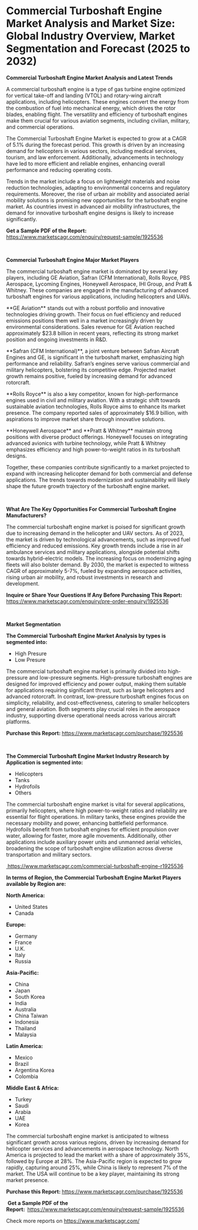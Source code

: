 <p><h1>Commercial Turboshaft Engine Market Analysis and Market Size: Global Industry Overview, Market Segmentation and Forecast (2025 to 2032)</h1></p><p><strong>Commercial Turboshaft Engine Market Analysis and Latest Trends</strong></p>
<p><p>A commercial turboshaft engine is a type of gas turbine engine optimized for vertical take-off and landing (VTOL) and rotary-wing aircraft applications, including helicopters. These engines convert the energy from the combustion of fuel into mechanical energy, which drives the rotor blades, enabling flight. The versatility and efficiency of turboshaft engines make them crucial for various aviation segments, including civilian, military, and commercial operations.</p><p>The Commercial Turboshaft Engine Market is expected to grow at a CAGR of 5.1% during the forecast period. This growth is driven by an increasing demand for helicopters in various sectors, including medical services, tourism, and law enforcement. Additionally, advancements in technology have led to more efficient and reliable engines, enhancing overall performance and reducing operating costs. </p><p>Trends in the market include a focus on lightweight materials and noise reduction technologies, adapting to environmental concerns and regulatory requirements. Moreover, the rise of urban air mobility and associated aerial mobility solutions is promising new opportunities for the turboshaft engine market. As countries invest in advanced air mobility infrastructures, the demand for innovative turboshaft engine designs is likely to increase significantly.</p></p>
<p><strong>Get a Sample PDF of the Report:&nbsp;</strong> <a href="https://www.marketscagr.com/enquiry/request-sample/1925536?utm_campaign=3215&utm_medium=2&utm_source=Github&utm_content=ia&utm_term=28032025&utm_id=commercial-turboshaft-engine">https://www.marketscagr.com/enquiry/request-sample/1925536</a></p>
<p>&nbsp;</p>
<p><strong>Commercial Turboshaft Engine Major Market Players</strong></p>
<p><p>The commercial turboshaft engine market is dominated by several key players, including GE Aviation, Safran (CFM International), Rolls Royce, PBS Aerospace, Lycoming Engines, Honeywell Aerospace, IHI Group, and Pratt & Whitney. These companies are engaged in the manufacturing of advanced turboshaft engines for various applications, including helicopters and UAVs.</p><p>**GE Aviation** stands out with a robust portfolio and innovative technologies driving growth. Their focus on fuel efficiency and reduced emissions positions them well in a market increasingly driven by environmental considerations. Sales revenue for GE Aviation reached approximately $23.8 billion in recent years, reflecting its strong market position and ongoing investments in R&D.</p><p>**Safran (CFM International)**, a joint venture between Safran Aircraft Engines and GE, is significant in the turboshaft market, emphasizing high performance and reliability. Safran’s engines serve various commercial and military helicopters, bolstering its competitive edge. Projected market growth remains positive, fueled by increasing demand for advanced rotorcraft.</p><p>**Rolls Royce** is also a key competitor, known for high-performance engines used in civil and military aviation. With a strategic shift towards sustainable aviation technologies, Rolls Royce aims to enhance its market presence. The company reported sales of approximately $16.9 billion, with aspirations to improve market share through innovative solutions.</p><p>**Honeywell Aerospace** and **Pratt & Whitney** maintain strong positions with diverse product offerings. Honeywell focuses on integrating advanced avionics with turbine technology, while Pratt & Whitney emphasizes efficiency and high power-to-weight ratios in its turboshaft designs. </p><p>Together, these companies contribute significantly to a market projected to expand with increasing helicopter demand for both commercial and defense applications. The trends towards modernization and sustainability will likely shape the future growth trajectory of the turboshaft engine market.</p></p>
<p>&nbsp;</p>
<p><strong>What Are The Key Opportunities For Commercial Turboshaft Engine Manufacturers?</strong></p>
<p><p>The commercial turboshaft engine market is poised for significant growth due to increasing demand in the helicopter and UAV sectors. As of 2023, the market is driven by technological advancements, such as improved fuel efficiency and reduced emissions. Key growth trends include a rise in air ambulance services and military applications, alongside potential shifts towards hybrid-electric models. The increasing focus on modernizing aging fleets will also bolster demand. By 2030, the market is expected to witness CAGR of approximately 5-7%, fueled by expanding aerospace activities, rising urban air mobility, and robust investments in research and development.</p></p>
<p><strong>Inquire or Share Your Questions If Any Before Purchasing This Report:</strong> <a href="https://www.marketscagr.com/enquiry/pre-order-enquiry/1925536?utm_campaign=3215&utm_medium=2&utm_source=Github&utm_content=ia&utm_term=28032025&utm_id=commercial-turboshaft-engine">https://www.marketscagr.com/enquiry/pre-order-enquiry/1925536</a></p>
<p>&nbsp;</p>
<p><strong>Market Segmentation</strong></p>
<p><strong>The Commercial Turboshaft Engine Market Analysis by types is segmented into:</strong></p>
<p><ul><li>High Presure</li><li>Low Presure</li></ul></p>
<p><p>The commercial turboshaft engine market is primarily divided into high-pressure and low-pressure segments. High-pressure turboshaft engines are designed for improved efficiency and power output, making them suitable for applications requiring significant thrust, such as large helicopters and advanced rotorcraft. In contrast, low-pressure turboshaft engines focus on simplicity, reliability, and cost-effectiveness, catering to smaller helicopters and general aviation. Both segments play crucial roles in the aerospace industry, supporting diverse operational needs across various aircraft platforms.</p></p>
<p><strong>Purchase this Report:&nbsp;</strong><a href="https://www.marketscagr.com/purchase/1925536?utm_campaign=3215&utm_medium=2&utm_source=Github&utm_content=ia&utm_term=28032025&utm_id=commercial-turboshaft-engine">https://www.marketscagr.com/purchase/1925536</a></p>
<p>&nbsp;</p>
<p><strong>The Commercial Turboshaft Engine Market Industry Research by Application is segmented into:</strong></p>
<p><ul><li>Helicopters</li><li>Tanks</li><li>Hydrofoils</li><li>Others</li></ul></p>
<p><p>The commercial turboshaft engine market is vital for several applications, primarily helicopters, where high power-to-weight ratios and reliability are essential for flight operations. In military tanks, these engines provide the necessary mobility and power, enhancing battlefield performance. Hydrofoils benefit from turboshaft engines for efficient propulsion over water, allowing for faster, more agile movements. Additionally, other applications include auxiliary power units and unmanned aerial vehicles, broadening the scope of turboshaft engine utilization across diverse transportation and military sectors.</p></p>
<p><a href="https://www.marketscagr.com/commercial-turboshaft-engine-r1925536?utm_campaign=3215&utm_medium=2&utm_source=Github&utm_content=ia&utm_term=28032025&utm_id=commercial-turboshaft-engine">&nbsp;https://www.marketscagr.com/commercial-turboshaft-engine-r1925536</a></p>
<p><strong>In terms of Region, the Commercial Turboshaft Engine Market Players available by Region are:</strong></p>
<p>
    <p> <strong> North America: </strong>
        <ul>
            <li>United States</li>
            <li>Canada</li>
        </ul>
        </p> 
    <p> <strong> Europe: </strong>
        <ul>
            <li>Germany</li>
            <li>France</li>
            <li>U.K.</li>
            <li>Italy</li>
            <li>Russia</li>
        </ul>
        </p> 
    <p> <strong> Asia-Pacific: </strong>
        <ul>
            <li>China</li>
            <li>Japan</li>
            <li>South Korea</li>
            <li>India</li>
            <li>Australia</li>
            <li>China Taiwan</li>
            <li>Indonesia</li>
            <li>Thailand</li>
            <li>Malaysia</li>
        </ul>
        </p> 
    <p> <strong> Latin America: </strong>
        <ul>
            <li>Mexico</li>
            <li>Brazil</li>
            <li>Argentina Korea</li>
            <li>Colombia</li>
        </ul>
        </p> 
    <p> <strong> Middle East & Africa: </strong>
        <ul>
            <li>Turkey</li>
            <li>Saudi</li>
            <li>Arabia</li>
            <li>UAE</li>
            <li>Korea</li>
        </ul>
    </p>
    </p>
<p><p>The commercial turboshaft engine market is anticipated to witness significant growth across various regions, driven by increasing demand for helicopter services and advancements in aerospace technology. North America is projected to lead the market with a share of approximately 35%, followed by Europe at 28%. The Asia-Pacific region is expected to grow rapidly, capturing around 25%, while China is likely to represent 7% of the market. The USA will continue to be a key player, maintaining its strong market presence.</p></p>
<p><strong>Purchase this Report: </strong><a href="https://www.marketscagr.com/purchase/1925536?utm_campaign=3215&utm_medium=2&utm_source=Github&utm_content=ia&utm_term=28032025&utm_id=commercial-turboshaft-engine">https://www.marketscagr.com/purchase/1925536</a></p>
<p>&nbsp;<strong>Get a Sample PDF of the Report:&nbsp;&nbsp;</strong><a href="https://www.marketscagr.com/enquiry/request-sample/1925536?utm_campaign=3215&utm_medium=2&utm_source=Github&utm_content=ia&utm_term=28032025&utm_id=commercial-turboshaft-engine">https://www.marketscagr.com/enquiry/request-sample/1925536</a></p>
<p><strong></strong></p>
<p>Check more reports on <a href="https://www.marketscagr.com/?utm_campaign=3215&utm_medium=2&utm_source=Github&utm_content=ia&utm_term=28032025&utm_id=commercial-turboshaft-engine">https://www.marketscagr.com/</a></p>